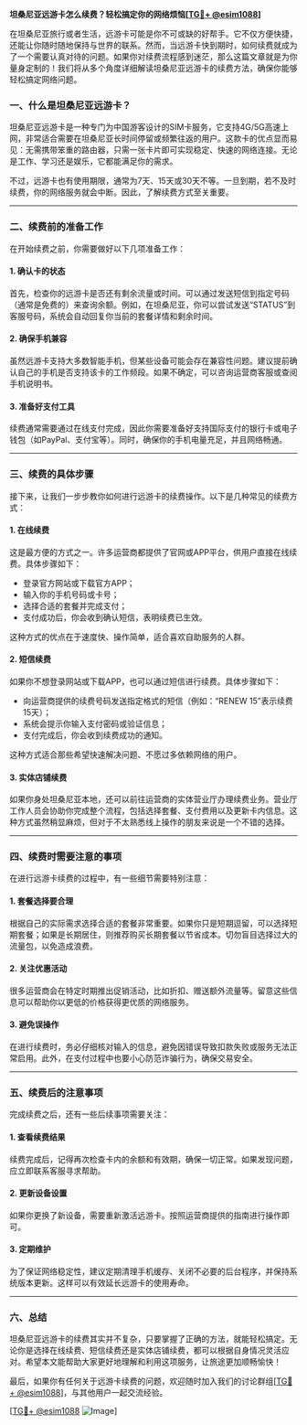**坦桑尼亚远游卡怎么续费？轻松搞定你的网络烦恼[[TG💪+ @esim1088](https://t.me/s/esim1088)]**

在坦桑尼亚旅行或者生活，远游卡可能是你不可或缺的好帮手。它不仅方便快捷，还能让你随时随地保持与世界的联系。然而，当远游卡快到期时，如何续费就成为了一个需要认真对待的问题。如果你对续费流程感到迷茫，那么这篇文章就是为你量身定制的！我们将从多个角度详细解读坦桑尼亚远游卡的续费方法，确保你能够轻松搞定网络问题。

### 一、什么是坦桑尼亚远游卡？

坦桑尼亚远游卡是一种专门为中国游客设计的SIM卡服务，它支持4G/5G高速上网，非常适合需要在坦桑尼亚长时间停留或频繁往返的用户。这款卡的优点显而易见：无需携带笨重的路由器，只需一张卡片即可实现稳定、快速的网络连接。无论是工作、学习还是娱乐，它都能满足你的需求。

不过，远游卡也有使用期限，通常为7天、15天或30天不等。一旦到期，若不及时续费，你的网络服务就会中断。因此，了解续费方式至关重要。

---

### 二、续费前的准备工作

在开始续费之前，你需要做好以下几项准备工作：

#### 1. 确认卡的状态
首先，检查你的远游卡是否还有剩余流量或时间。可以通过发送短信到指定号码（通常是免费的）来查询余额。例如，在坦桑尼亚，你可以尝试发送“STATUS”到客服号码，系统会自动回复你当前的套餐详情和剩余时间。

#### 2. 确保手机兼容
虽然远游卡支持大多数智能手机，但某些设备可能会存在兼容性问题。建议提前确认自己的手机是否支持该卡的工作频段。如果不确定，可以咨询运营商客服或查阅手机说明书。

#### 3. 准备好支付工具
续费通常需要通过在线支付完成，因此你需要准备好支持国际支付的银行卡或电子钱包（如PayPal、支付宝等）。同时，确保你的手机电量充足，并且网络畅通。

---

### 三、续费的具体步骤

接下来，让我们一步步教你如何进行远游卡的续费操作。以下是几种常见的续费方式：

#### 1. 在线续费
这是最方便的方式之一。许多运营商都提供了官网或APP平台，供用户直接在线续费。具体步骤如下：

- 登录官方网站或下载官方APP；
- 输入你的手机号码或卡号；
- 选择合适的套餐并完成支付；
- 支付成功后，你会收到确认短信，表明续费已生效。

这种方式的优点在于速度快、操作简单，适合喜欢自助服务的人群。

#### 2. 短信续费
如果你不想登录网站或下载APP，也可以通过短信进行续费。具体步骤如下：

- 向运营商提供的续费号码发送指定格式的短信（例如：“RENEW 15”表示续费15天）；
- 系统会提示你输入支付密码或验证信息；
- 支付完成后，你会收到续费成功的通知。

这种方式适合那些希望快速解决问题、不愿过多依赖网络的用户。

#### 3. 实体店铺续费
如果你身处坦桑尼亚本地，还可以前往运营商的实体营业厅办理续费业务。营业厅工作人员会协助你完成整个流程，包括选择套餐、支付费用以及更新卡内信息。这种方式虽然稍显麻烦，但对于不太熟悉线上操作的朋友来说是一个不错的选择。

---

### 四、续费时需要注意的事项

在进行远游卡续费的过程中，有一些细节需要特别注意：

#### 1. 套餐选择要合理
根据自己的实际需求选择合适的套餐非常重要。如果你只是短期逗留，可以选择短期套餐；如果是长期居住，则推荐购买长期套餐以节省成本。切勿盲目选择过大的流量包，以免造成浪费。

#### 2. 关注优惠活动
很多运营商会在特定时期推出促销活动，比如折扣、赠送额外流量等。留意这些信息可以帮助你以更低的价格获得更优质的网络服务。

#### 3. 避免误操作
在进行续费时，务必仔细核对输入的信息，避免因错误导致扣款失败或服务无法正常启用。此外，在支付过程中也要小心防范诈骗行为，确保交易安全。

---

### 五、续费后的注意事项

完成续费之后，还有一些后续事项需要关注：

#### 1. 查看续费结果
续费完成后，记得再次检查卡内的余额和有效期，确保一切正常。如果发现问题，应立即联系客服寻求帮助。

#### 2. 更新设备设置
如果你更换了新设备，需要重新激活远游卡。按照运营商提供的指南进行操作即可。

#### 3. 定期维护
为了保证网络稳定性，建议定期清理手机缓存、关闭不必要的后台程序，并保持系统版本更新。这样可以有效延长远游卡的使用寿命。

---

### 六、总结

坦桑尼亚远游卡的续费其实并不复杂，只要掌握了正确的方法，就能轻松搞定。无论你是选择在线续费、短信续费还是实体店铺续费，都可以根据自身情况灵活应对。希望本文能帮助大家更好地理解和利用这项服务，让旅途更加顺畅愉快！

最后，如果你有任何关于远游卡续费的问题，欢迎随时加入我们的讨论群组[[TG💪+ @esim1088](https://t.me/s/esim1088)]，与其他用户一起交流经验。

[[TG💪+ @esim1088](https://t.me/s/esim1088) ![Image](https://i.postimg.cc/4NQfJmqS/Snipaste-2025-05-13-00-14-12.png)]